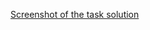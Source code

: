 [Screenshot of the task solution](https://res.cloudinary.com/morelmiles/image/upload/v1633970424/Screenshot_2021-10-11_192820_mhlvav.jpg)
